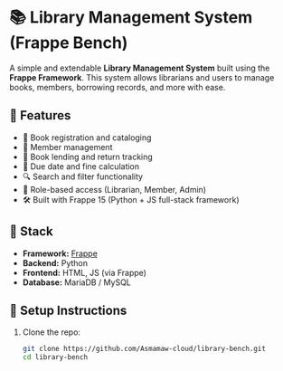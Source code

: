 # 📚 Library Management System (Frappe Bench)

A simple and extendable **Library Management System** built using the **Frappe Framework**. This system allows librarians and users to manage books, members, borrowing records, and more with ease.

## 🚀 Features

- 📖 Book registration and cataloging
- 👤 Member management
- 🔄 Book lending and return tracking
- 📅 Due date and fine calculation
- 🔍 Search and filter functionality
- 🧩 Role-based access (Librarian, Member, Admin)
- 🛠️ Built with Frappe 15 (Python + JS full-stack framework)

## 🧱 Stack

- **Framework:** [Frappe](https://frappeframework.com/)
- **Backend:** Python
- **Frontend:** HTML, JS (via Frappe)
- **Database:** MariaDB / MySQL

## 🔧 Setup Instructions

1. Clone the repo:
   ```bash
   git clone https://github.com/Asmamaw-cloud/library-bench.git
   cd library-bench
